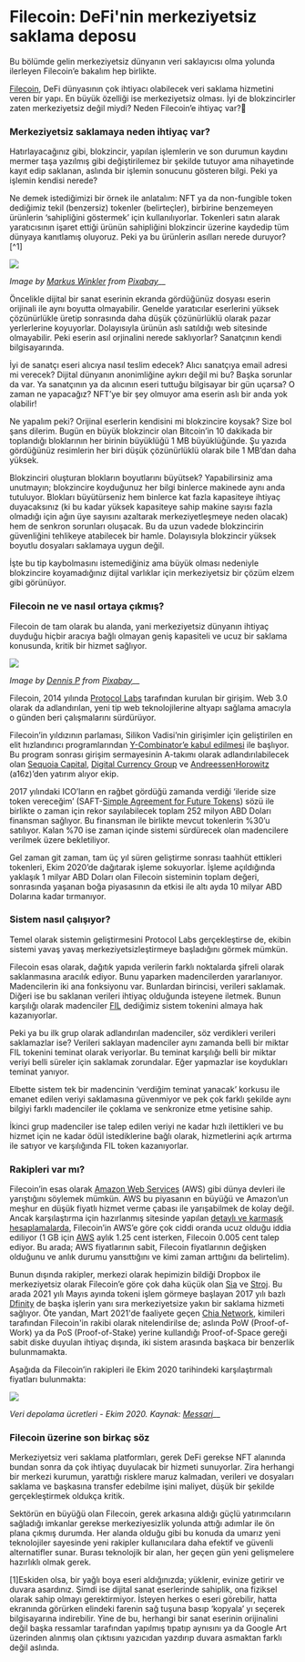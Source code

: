 # Filecoin: DeFi'nin merkeziyetsiz saklama deposu

Bu bölümde gelin merkeziyetsiz dünyanın veri saklayıcısı olma yolunda ilerleyen Filecoin’e bakalım hep birlikte.

[Filecoin](https://filecoin.io/), DeFi dünyasının çok ihtiyacı olabilecek veri saklama hizmetini veren bir yapı. En büyük özelliği ise merkeziyetsiz olması. İyi de blokzincirler zaten merkeziyetsiz değil miydi? Neden Filecoin’e ihtiyaç var?🤔

### Merkeziyetsiz saklamaya neden ihtiyaç var?

Hatırlayacağınız gibi, blokzincir, yapılan işlemlerin ve son durumun kaydını mermer taşa yazılmış gibi değiştirilemez bir şekilde tutuyor ama nihayetinde kayıt edip saklanan, aslında bir işlemin sonucunu gösteren bilgi. Peki ya işlemin kendisi nerede?

Ne demek istediğimizi bir örnek ile anlatalım: NFT ya da non-fungible token dediğimiz tekil \(benzersiz\) tokenler \(belirteçler\), birbirine benzemeyen ürünlerin ‘sahipliğini göstermek’ için kullanılıyorlar. Tokenleri satın alarak yaratıcısının işaret ettiği ürünün sahipliğini blokzincir üzerine kaydedip tüm dünyaya kanıtlamış oluyoruz. Peki ya bu ürünlerin asılları nerede duruyor?\[^1\]

![](../.gitbook/assets/030505-filecoin-definin-merkeziyetsiz-saklama-deposu-sd-card-5206408_1920.jpg)

_Image by_ [_Markus Winkler_](https://pixabay.com/users/viarami-13458823/) _from_ [_Pixabay_](https://pixabay.com/)\_\_

Öncelikle dijital bir sanat eserinin ekranda gördüğünüz dosyası eserin orijinali ile aynı boyutta olmayabilir. Genelde yaratıcılar eserlerini yüksek çözünürlükle üretip sonrasında daha düşük çözünürlüklü olarak pazar yerlerlerine koyuyorlar. Dolayısıyla ürünün aslı satıldığı web sitesinde olmayabilir. Peki eserin asıl orjinalini nerede saklıyorlar? Sanatçının kendi bilgisayarında.

İyi de sanatçı eseri alıcıya nasıl teslim edecek? Alıcı sanatçıya email adresi mi verecek? Dijital dünyanın anonimliğine aykırı değil mi bu? Başka sorunlar da var. Ya sanatçının ya da alıcının eseri tuttuğu bilgisayar bir gün uçarsa? O zaman ne yapacağız? NFT’ye bir şey olmuyor ama eserin aslı bir anda yok olabilir!

Ne yapalım peki? Orijinal eserlerin kendisini mi blokzincire koysak? Size bol şans dilerim. Bugün en büyük blokzincir olan Bitcoin’in 10 dakikada bir toplandığı bloklarının her birinin büyüklüğü 1 MB büyüklüğünde. Şu yazıda gördüğünüz resimlerin her biri düşük çözünürlüklü olarak bile 1 MB’dan daha yüksek.

Blokzinciri oluşturan blokların boyutlarını büyütsek? Yapabilirsiniz ama unutmayın; blokzincire koyduğunuz her bilgi binlerce makinede aynı anda tutuluyor. Blokları büyütürseniz hem binlerce kat fazla kapasiteye ihtiyaç duyacaksınız \(ki bu kadar yüksek kapasiteye sahip makine sayısı fazla olmadığı için ağın üye sayısını azaltarak merkeziyetleşmeye neden olacak\) hem de senkron sorunları oluşacak. Bu da uzun vadede blokzincirin güvenliğini tehlikeye atabilecek bir hamle. Dolayısıyla blokzincir yüksek boyutlu dosyaları saklamaya uygun değil.

İşte bu tip kaybolmasını istemediğiniz ama büyük olması nedeniyle blokzincire koyamadığınız dijital varlıklar için merkeziyetsiz bir çözüm elzem gibi görünüyor.

### Filecoin ne ve nasıl ortaya çıkmış?

Filecoin de tam olarak bu alanda, yani merkeziyetsiz dünyanın ihtiyaç duyduğu hiçbir aracıya bağlı olmayan geniş kapasiteli ve ucuz bir saklama konusunda, kritik bir hizmet sağlıyor.

![](../.gitbook/assets/030507-filecoin-definin-merkeziyetsiz-saklama-deposu-plastic-5836598_1920.jpg)

_Image by_ [_Dennis P_](https://pixabay.com/users/dep377-9418974/) _from_ [_Pixabay_](https://pixabay.com/)\_\_

Filecoin, 2014 yılında [Protocol Labs](https://protocol.ai/) tarafından kurulan bir girişim. Web 3.0 olarak da adlandırılan, yeni tip web teknolojilerine altyapı sağlama amacıyla o günden beri çalışmalarını sürdürüyor.

Filecoin’in yıldızının parlaması, Silikon Vadisi’nin girişimler için geliştirilen en elit hızlandırıcı programlarından [Y-Combinator’e kabul edilmesi](https://www.ycombinator.com/companies/protocol-labs) ile başlıyor. Bu program sonrası girişim sermayesinin A-takımı olarak adlandırılabilecek olan [Sequoia Capital](https://www.sequoiacap.com/), [Digital Currency Group](https://dcg.co/) ve [AndreessenHorowitz](https://a16z.com/) \(a16z\)’den yatırım alıyor ekip.

2017 yılındaki ICO’ların en rağbet gördüğü zamanda verdiği ‘ileride size token vereceğim’ \(SAFT-[Simple Agreement for Future Tokens](https://www.investopedia.com/terms/s/simple-agreement-future-tokens-saft.asp)\) sözü ile birlikte o zaman için rekor sayılabilecek toplam 252 milyon ABD Doları finansman sağlıyor. Bu finansman ile birlikte mevcut tokenlerin %30’u satılıyor. Kalan %70 ise zaman içinde sistemi sürdürecek olan madencilere verilmek üzere bekletiliyor.

Gel zaman git zaman, tam üç yıl süren geliştirme sonrası taahhüt ettikleri tokenleri, Ekim 2020’de dağıtarak işleme sokuyorlar. İşleme açıldığında yaklaşık 1 milyar ABD Doları olan Filecoin sisteminin toplam değeri, sonrasında yaşanan boğa piyasasının da etkisi ile altı ayda 10 milyar ABD Dolarına kadar tırmanıyor.

### Sistem nasıl çalışıyor?

Temel olarak sistemin geliştirmesini Protocol Labs gerçekleştirse de, ekibin sistemi yavaş yavaş merkeziyetsizleştirmeye başladığını görmek mümkün.

Filecoin esas olarak, dağıtık yapıda verilerin farklı noktalarda şifreli olarak saklanmasına aracılık ediyor. Bunu yaparken madencilerden yararlanıyor. Madencilerin iki ana fonksiyonu var. Bunlardan birincisi, verileri saklamak. Diğeri ise bu saklanan verileri ihtiyaç olduğunda isteyene iletmek. Bunun karşılığı olarak madenciler [FIL](https://www.coingecko.com/en/coins/filecoin) dediğimiz sistem tokenini almaya hak kazanıyorlar.

Peki ya bu ilk grup olarak adlandırılan madenciler, söz verdikleri verileri saklamazlar ise? Verileri saklayan madenciler aynı zamanda belli bir miktar FIL tokenini teminat olarak veriyorlar. Bu teminat karşılığı belli bir miktar veriyi belli süreler için saklamak zorundalar. Eğer yapmazlar ise koydukları teminat yanıyor.

Elbette sistem tek bir madencinin ‘verdiğim teminat yanacak’ korkusu ile emanet edilen veriyi saklamasına güvenmiyor ve pek çok farklı şekilde aynı bilgiyi farklı madenciler ile çoklama ve senkronize etme yetisine sahip.

İkinci grup madenciler ise talep edilen veriyi ne kadar hızlı ilettikleri ve bu hizmet için ne kadar ödül istediklerine bağlı olarak, hizmetlerini açık artırma ile satıyor ve karşılığında FIL token kazanıyorlar.

### Rakipleri var mı?

Filecoin’in esas olarak [Amazon Web Services](https://aws.amazon.com/tr/) \(AWS\) gibi dünya devleri ile yarıştığını söylemek mümkün. AWS bu piyasanın en büyüğü ve Amazon’un meşhur en düşük fiyatlı hizmet verme çabası ile yarışabilmek de kolay değil. Ancak karşılaştırma için hazırlanmış sitesinde yapılan [detaylı ve karmaşık hesaplamalarda](https://file.app/), Filecoin’in AWS’e göre çok ciddi oranda ucuz olduğu iddia ediliyor \(1 GB için [AWS](https://aws.amazon.com/s3/pricing/) aylık 1.25 cent isterken, Filecoin 0.005 cent talep ediyor. Bu arada; AWS fiyatlarının sabit, Filecoin fiyatlarının değişken olduğunu ve anlık durumu yansıttığını ve kimi zaman arttığını da belirtelim\).

Bunun dışında rakipler, merkezi olarak hepimizin bildiği Dropbox ile merkeziyetsiz olarak Filecoin’e göre çok daha küçük olan [Sia](https://sia.tech/) ve [Stroj](https://www.storj.io/). Bu arada 2021 yılı Mayıs ayında tokeni işlem görmeye başlayan 2017 yılı bazlı [Dfinity](https://dfinity.org/) de başka işlerin yanı sıra merkeziyetsize yakın bir saklama hizmeti sağlıyor. Öte yandan, Mart 2021'de faaliyete geçen [Chia Network](https://www.chia.net/), kimileri tarafından Filecoin'in rakibi olarak nitelendirilse de; aslında PoW \(Proof-of-Work\) ya da PoS \(Proof-of-Stake\) yerine kullandığı Proof-of-Space gereği sabit diske duyulan ihtiyaç dışında, iki sistem arasında başkaca bir benzerlik bulunmamakta. 

Aşağıda da Filecoin’in rakipleri ile Ekim 2020 tarihindeki karşılaştırmalı fiyatları bulunmakta:

![](../.gitbook/assets/030509-filecoin-definin-merkeziyetsiz-saklama-deposu-filstats_siastats_storj.png)

_Veri depolama ücretleri - Ekim 2020. Kaynak:_ [_Messari_](https://messari.io/asset/filecoin/news)\_\_

### Filecoin üzerine son birkaç söz

Merkeziyetsiz veri saklama platformları, gerek DeFi gerekse NFT alanında bundan sonra da çok ihtiyaç duyulacak bir hizmeti sunuyorlar. Zira herhangi bir merkezi kurumun, yarattığı risklere maruz kalmadan, verileri ve dosyaları saklama ve başkasına transfer edebilme işini maliyet, düşük bir şekilde gerçekleştirmek oldukça kritik.

Sektörün en büyüğü olan Filecoin, gerek arkasına aldığı güçlü yatırımcıların sağladığı imkanlar gerekse merkeziyesizlik yolunda attığı adımlar ile ön plana çıkmış durumda. Her alanda olduğu gibi bu konuda da umarız yeni teknolojiler sayesinde yeni rakipler kullanıcılara daha efektif ve güvenli alternatifler sunar. Burası teknolojik bir alan, her geçen gün yeni gelişmelere hazırlıklı olmak gerek.

\[1\]Eskiden olsa, bir yağlı boya eseri aldığınızda; yüklenir, evinize getirir ve duvara asardınız. Şimdi ise dijital sanat eserlerinde sahiplik, ona fiziksel olarak sahip olmayı gerektirmiyor. İsteyen herkes o eseri görebilir, hatta ekranında görürken elindeki farenin sağ tuşuna basıp ‘kopyala’ yı seçerek bilgisayarına indirebilir. Yine de bu, herhangi bir sanat eserinin orijinalini değil başka ressamlar tarafından yapılmış tıpatıp aynısını ya da Google Art üzerinden alınmış olan çıktısını yazıcıdan yazdırıp duvara asmaktan farklı değil aslında.

